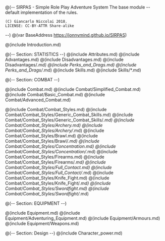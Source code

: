 @(--
	SIRPAS - Simple Role Play Adventure System
	The base module -- default implementation of the rules.

	(C) Giancarlo Niccolai 2018.
	LICENSE: CC-BY-ATTR Share-alike
--)
@(var BaseAddress https://jonnymind.github.io/SIRPAS)

@(include Introduction.md)

@(-- Section: STATISTICS  --)
@(include Attributes.md)
@(include Advantages.md)
@(include Disadvantages.md)
@(include Disadvantages/*.md)
@(include Perks_and_Drags.md)
@(include Perks_and_Drags/*.md)
@(include Skills.md)
@(include Skills/*.md)

@(-- Section: COMBAT  --)

@(include Combat.md)
@(include Combat/Simplified_Combat.md)
@(include Combat/Basic_Combat.md)
@(include Combat/Advanced_Combat.md)

@(include Combat/Combat_Styles.md)
@(include Combat/Combat_Styles/Generic_Combat_Skills.md)
@(include Combat/Combat_Styles/Generic_Combat_Skills/*.md)
@(include Combat/Combat_Styles/Archery.md)
@(include Combat/Combat_Styles/Archery/*.md)
@(include Combat/Combat_Styles/Brawl.md)
@(include Combat/Combat_Styles/Brawl/*.md)
@(include Combat/Combat_Styles/Concentration.md)
@(include Combat/Combat_Styles/Concentration/*.md)
@(include Combat/Combat_Styles/Firearms.md)
@(include Combat/Combat_Styles/Firearms/*.md)
@(include Combat/Combat_Styles/Full_Contact.md)
@(include Combat/Combat_Styles/Full_Contact/*.md)
@(include Combat/Combat_Styles/Knife_Fight.md)
@(include Combat/Combat_Styles/Knife_Fight/*.md)
@(include Combat/Combat_Styles/Swordfight.md)
@(include Combat/Combat_Styles/Swordfight/*.md)

@(-- Section: EQUIPMENT  --)

@(include Equipment.md)
@(include Equipment/Adventuring_Equipment.md)
@(include Equipment/Armours.md)
@(include Equipment/Weapons.md)

@(-- Section: Design  --)
@(include Character_power.md)

